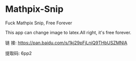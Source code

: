 # Mathpix-Snip
Fuck Mathpix Snip, Free Forever

This app can change image to latex.All right, it's free forever.


链  接: https://pan.baidu.com/s/1kj29pFjLniQ9THbUSZMNlA 

提取码: 6pp2
